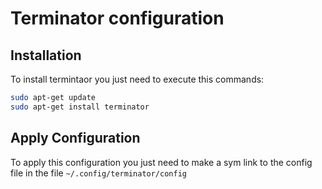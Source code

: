 # Terminator configuration

## Installation
To install termintaor you just need to execute this commands:
```sh
sudo apt-get update
sudo apt-get install terminator
```

## Apply Configuration
To apply this configuration you just need to make a sym link to the config file in the file ```~/.config/terminator/config```
